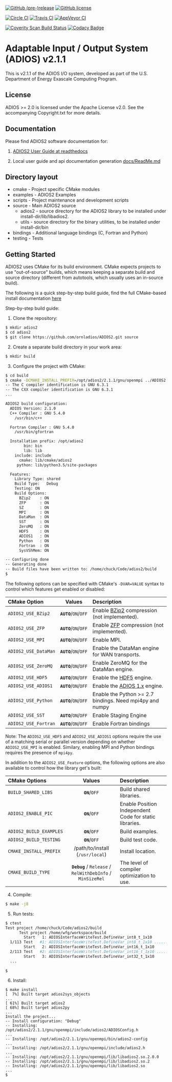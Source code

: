 [![GitHub (pre-)release](https://img.shields.io/github/release/ornladios/adios2/all.svg)]()
[![GitHub license](http://dmlc.github.io/img/apache2.svg)](./LICENSE)


[![Circle CI](https://circleci.com/gh/ornladios/ADIOS2.svg?style=shield)](https://circleci.com/gh/ornladios/ADIOS2)
[![Travis CI](https://travis-ci.org/ornladios/ADIOS2.svg)](https://travis-ci.org/ornladios/ADIOS2)
[![AppVeyor CI](https://ci.appveyor.com/api/projects/status/0s2a3qp57hgbvlhj?svg=true)](https://ci.appveyor.com/project/ornladios/adios2)

[![Coverity Scan Build Status](https://scan.coverity.com/projects/11116/badge.svg)](https://scan.coverity.com/projects/ornladios-adios2)
[![Codacy Badge](https://api.codacy.com/project/badge/Grade/6eeb5a8ac3e34d2599cfdea5bdc3390f)](https://www.codacy.com/app/chuckatkins/ADIOS2?utm_source=github.com&amp;utm_medium=referral&amp;utm_content=ornladios/ADIOS2&amp;utm_campaign=Badge_Grade)


# Adaptable Input / Output System (ADIOS) v2.1.1
This is v2.1.1 of the ADIOS I/O system, developed as part of the
U.S. Department of Energy Exascale Computing Program.

## License
ADIOS >= 2.0 is licensed under the Apache License v2.0.  See the accompanying
Copyright.txt for more details.

## Documentation
Please find ADIOS2 software documentation for:

1. [ADIOS2 User Guide at readthedocs](http://adios2-adaptable-io-system-version-2.readthedocs.io/en/latest/index.html)

2. Local user guide and api documentation generation [docs/ReadMe.md](docs/ReadMe.md)

## Directory layout
* cmake - Project specific CMake modules
* examples - ADIOS2 Examples
* scripts - Project maintenance and development scripts
* source - Main ADIOS2 source  
    * adios2 - source directory for the ADIOS2 library to be installed    under install-dir/lib/libadios2.  
    * utils  - source directory for the binary utilities, to be installed under install-dir/bin  
* bindings - Additional language bindings (C, Fortran and Python)
* testing - Tests
  

## Getting Started

ADIOS2 uses CMake for its build environment.  CMake expects projects
to use "out-of-source" builds, which means keeping a separate build and source
directory (different from autotools, which usually uses an in-source build).

The following is a quick step-by-step build guide, find the full CMake-based install documentation [here](http://adios2-adaptable-io-system-version-2.readthedocs.io/en/latest/installation/installation.html)

Step-by-step build guide:

1. Clone the repository:

```bash
$ mkdir adios2
$ cd adios2
$ git clone https://github.com/ornladios/ADIOS2.git source
```

2. Create a separate build directory in your work area:

```bash
$ mkdir build
```

3. Configure the project with CMake:

```bash
$ cd build
$ cmake -DCMAKE_INSTALL_PREFIX=/opt/adios2/2.1.1/gnu/openmpi ../ADIOS2
-- The C compiler identification is GNU 6.3.1
-- The CXX compiler identification is GNU 6.3.1
...

ADIOS2 build configuration:
  ADIOS Version: 2.1.0
  C++ Compiler : GNU 5.4.0 
    /usr/bin/c++

  Fortran Compiler : GNU 5.4.0 
    /usr/bin/gfortran

  Installation prefix: /opt/adios2
        bin: bin
        lib: lib
    include: include
      cmake: lib/cmake/adios2
     python: lib/python3.5/site-packages

  Features:
    Library Type: shared
    Build Type:   Debug
    Testing: ON
    Build Options:
      BZip2    : ON
      ZFP      : ON
      SZ       : ON
      MPI      : ON
      DataMan  : ON
      SST      : ON
      ZeroMQ   : ON
      HDF5     : ON
      ADIOS1   : ON
      Python   : ON
      Fortran  : ON
      SysVShMem: ON

-- Configuring done
-- Generating done
-- Build files have been written to: /home/chuck/Code/adios2/build
$
```

The following options can be specified with CMake's `-DVAR=VALUE` syntax to control which features get enabled or disabled:

| CMake Option         | Values              | Description                                                                      |
| :------------------- | :-------------------------: | :------------------------------------------------------------------------------- |
| `ADIOS2_USE_BZip2`   | **`AUTO`**/``ON``/``OFF`` | Enable [BZip2](http://www.bzip.org/) compression (not implemented).              |
| `ADIOS2_USE_ZFP`     | **`AUTO`**/``ON``/``OFF`` | Enable [ZFP](https://github.com/LLNL/zfp) compression (not implemented).         |
| `ADIOS2_USE_MPI`     | **`AUTO`**/``ON``/``OFF`` | Enable MPI.                                                                      |
| `ADIOS2_USE_DataMan` | **`AUTO`**/``ON``/``OFF`` | Enable the DataMan engine for WAN transports.                                    |
| `ADIOS2_USE_ZeroMQ`  | **`AUTO`**/``ON``/``OFF`` | Enable ZeroMQ for the DataMan engine.                                            |
| `ADIOS2_USE_HDF5`    | **`AUTO`**/``ON``/``OFF`` | Enable the [HDF5](https://www.hdfgroup.org) engine.                              |
| `ADIOS2_USE_ADIOS1`  | **`AUTO`**/``ON``/``OFF`` | Enable the [ADIOS 1.x](https://www.olcf.ornl.gov/center-projects/adios/) engine. |
| `ADIOS2_USE_Python`  | **`AUTO`**/``ON``/``OFF`` | Enable the Python >= 2.7 bindings. Need mpi4py and numpy |
| `ADIOS2_USE_SST`  | **`AUTO`**/``ON``/``OFF`` | Enable Staging Engine |
| `ADIOS2_USE_Fortran`  | **`AUTO`**/``ON``/``OFF`` | Enable Fortran bindings |

Note: The `ADIOS2_USE_HDF5` and `ADIOS2_USE_ADIOS1` options require the use of a matching serial or parallel version depending on whether `ADIOS2_USE_MPI` is enabled.  Similary, enabling MPI and Python bindings requires the presence of `mpi4py`.

In addition to the `ADIOS2_USE_Feature` options, the following options are also available to control how the library get's built:

| CMake Options              | Values                                                    | Description                                                                           |
| :------------------------- | :-------------------------------------------------------: | :------------------------------------------------------------------------------------ |
| `BUILD_SHARED_LIBS` | **`ON`**/`OFF`                                            | Build shared libraries.                                                               |
| `ADIOS2_ENABLE_PIC`        | **`ON`**/`OFF`                                            | Enable Position Independent Code for static libraries.                                |
| `ADIOS2_BUILD_EXAMPLES`    | **`ON`**/`OFF`                                            | Build examples.                                                                       |
| `ADIOS2_BUILD_TESTING`     | **`ON`**/`OFF`                                            | Build test code.                                                                      |
| `CMAKE_INSTALL_PREFIX`     | /path/to/install (`/usr/local`)                           | Install location.                                                                     |
| `CMAKE_BUILD_TYPE`         | **`Debug`** / `Release` / `RelWithDebInfo` / `MinSizeRel` | The level of compiler optimization to use.                                            |

4. Compile:

```bash
$ make -j8
```

5. Run tests:

```bash
$ ctest
Test project /home/chuck/Code/adios2/build
      Test project /home/wfg/workspace/build
        Start   1: ADIOSInterfaceWriteTest.DefineVar_int8_t_1x10
  1/113 Test   #1: ADIOSInterfaceWriteTest.DefineVar_int8_t_1x10 ............................   Passed    0.07 sec
        Start   2: ADIOSInterfaceWriteTest.DefineVar_int16_t_1x10
  2/113 Test   #2: ADIOSInterfaceWriteTest.DefineVar_int16_t_1x10 ...........................   Passed    0.07 sec
        Start   3: ADIOSInterfaceWriteTest.DefineVar_int32_t_1x10
  ...
  
$
```

6.  Install:
```
$ make install
[  7%] Built target adios2sys_objects
...
[ 61%] Built target adios2
[ 68%] Built target adios2py
...
Install the project...
-- Install configuration: "Debug"
-- Installing: /opt/adios2/2.1.1/gnu/openmpi/include/adios2/ADIOSConfig.h
...
-- Installing: /opt/adios2/2.1.1/gnu/openmpi/bin/adios2-config
...
-- Installing: /opt/adios2/2.1.1/gnu/openmpi/include/adios2.h
...
-- Installing: /opt/adios2/2.1.1/gnu/openmpi/lib/libadios2.so.2.0.0
-- Installing: /opt/adios2/2.1.1/gnu/openmpi/lib/libadios2.so.2
-- Installing: /opt/adios2/2.1.1/gnu/openmpi/lib/libadios2.so
...
$
```
